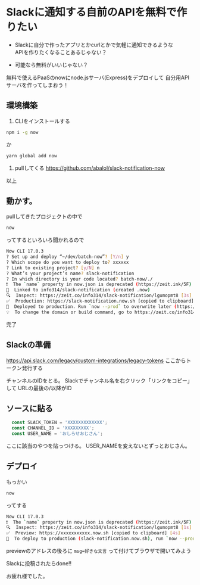# Slackに通知する自前のAPIを無料で作りたい

- Slackに自分で作ったアプリとかcurlとかで気軽に通知できるような  
APIを作りたくなることあるじゃない？

- 可能なら無料がいいじゃない？

無料で使えるPaaSのnowにnode.jsサーバ(Express)をデプロイして
自分用APIサーバを作ってしまおう！

## 環境構築

1. CLIをインストールする
``` bash
npm i -g now
```
か
``` bash
yarn global add now
```

1. pullしてくる
https://github.com/abalol/slack-notification-now

以上

## 動かす。
pullしてきたプロジェクトの中で
``` bash
now
```
ってするといろいろ聞かれるので
``` bash
Now CLI 17.0.3
? Set up and deploy “~/dev/batch-now”? [Y/n] y
? Which scope do you want to deploy to? xxxxxx
? Link to existing project? [y/N] n
? What’s your project’s name? slack-notification
? In which directory is your code located? batch-now/./
❗️  The `name` property in now.json is deprecated (https://zeit.ink/5F)
🔗  Linked to info314/slack-notification (created .now)
🔍  Inspect: https://zeit.co/info314/slack-notification/lgumopmt8 [3s]
✅  Production: https://slack-notification.now.sh [copied to clipboard] [15s]
📝  Deployed to production. Run `now --prod` to overwrite later (https://zeit.ink/2F).
💡  To change the domain or build command, go to https://zeit.co/info314/slack-notification/settings
```
完了

## Slackの準備
https://api.slack.com/legacy/custom-integrations/legacy-tokens
ここからトークン発行する

チャンネルのIDをとる。
Slackでチャンネル名を右クリック「リンクをコピー」して
URLの最後の/以降がID

## ソースに貼る
``` javascript
  const SLACK_TOKEN = 'XXXXXXXXXXXXX'; 
  const CHANNEL_ID = 'XXXXXXXXX';
  const USER_NAME = 'おしらせおじさん';
```
ここに該当のやつを貼っつける。
USER_NAMEを変えないとずっとおじさん。

## デプロイ
もっかい
``` bash
now
```

ってする
``` bash
Now CLI 17.0.3
❗️  The `name` property in now.json is deprecated (https://zeit.ink/5F)
🔍  Inspect: https://zeit.co/info314/slack-notification/lgumopmt8 [1s]
✅  Preview: https://xxxxxxxxxxx.now.sh [copied to clipboard] [4s]
📝  To deploy to production (slack-notification.now.sh), run `now --prod`
```

previewのアドレスの後ろに `msg=好きな文言`
って付けてブラウザで開いてみよう

Slackに投稿されたらdone!!

お疲れ様でした。
